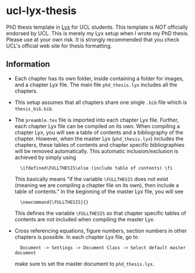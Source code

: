 # ucl-lyx-thesis
PhD thesis template in [Lyx](https://www.lyx.org/) for UCL students. This
template is *NOT* officially endorsed by UCL. This is merely my Lyx setup when
I wrote my PhD thesis. Please use at your own risk. It is strongly recommended
that you check UCL's official web site for thesis formatting.

## Information

* Each chapter has its own folder, inside containing a folder for images, and a
  chapter Lyx file. The main file `phd_thesis.lyx` includes all the chapters.

* This setup assumes that all chapters share one single `.bib` file which is
  `thesis_bib.bib`.

* The `preamble.tex` file is imported into each chapter Lyx file. Further, each
  chapter Lyx file can be compiled on its own. When compiling a chapter Lyx,
  you will see a table of contents and a bibliography of the chapter. However,
  when the master Lyx (`phd_thesis.lyx`) includes the chapters, these tables of
  contents and chapter specific bibliographies will be removed automatically.
  This automatic inclusion/exclusion is achieved by simply using 
    
        \ifdefined\FULLTHESIS\else (include table of contents) \fi
  
  This basically means "if the variable `\FULLTHESIS` does not exist (meaning
  we are compiling a chapter file on its own), then include a table of
  contents." In the beginning of the master Lyx file, you will see 

        \newcommand{\FULLTHESIS}{}

  This defines the variable `\FULLTHESIS` so that chapter specific tables of
  contents are not included when compiling the master Lyx.

* Cross referencing equations, figure numbers, section numbers in other
  chapters is possible. In each chapter Lyx file, go to 

        Document -> Settings -> Document Class -> Select default master document 

  make sure to set the master document to `phd_thesis.lyx`.

